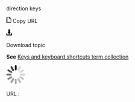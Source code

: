 # 

direction keys

![Copy URL](media/direction-keys/Copy.png)
Copy URL

![Download](media/direction-keys/Download.png)

Download topic

**See** [Keys and keyboard shortcuts term collection](https://worldready.cloudapp.net/Styleguide/Read?id=2700&topicid=27401)

![In progress](media/direction-keys/activity-large.gif)

URL :
